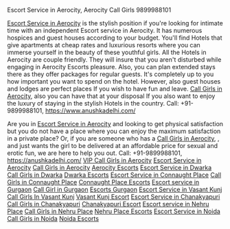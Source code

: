 Escort Service in Aerocity, Aerocity Call Girls 9899988101


[Escort Service in Aerocity](https://www.anushkadelhi.com/) is the stylish position if you're looking for intimate time with an independent Escort service in Aerocity. It has numerous hospices and guest houses according to your budget. You'll find Hotels that give apartments at cheap rates and luxurious resorts where you can immerse yourself in the beauty of these youthful girls. All the Hotels in Aerocity are couple friendly. They will insure that you aren't disturbed while engaging in Aerocity Escorts pleasure. Also, you can plan extended stays there as they offer packages for regular guests. It's completely up to you how important you want to spend on the hotel. However, also guest houses and lodges are perfect places If you wish to have fun and leave. [Call Girls in Aerocity](https://www.anushkadelhi.com/), also you can have that at your disposal If you also want to enjoy the luxury of staying in the stylish Hotels in the country. Call: +91-9899988101, https://www.anushkadelhi.com/


Are you in [Escort Service in Aerocity](https://anushkadelhi.com/) and looking to get physical satisfaction but you do not have a place where you can enjoy the maximum satisfaction in a private place? Or, if you are someone who has a [Call Girls in Aerocity](https://anushkadelhi.com/), , and just wants the girl to be delivered at an affordable price for sexual and erotic fun, we are here to help you out. Call: +91-9899988101, https://anushkadelhi.com/
[VIP Call Girls in Aerocity](https://www.anushkadelhi.com/)
[Escort Service in Aerocity](https://www.anushkadelhi.com/)
[Call Girls in Aerocity](https://www.anushkadelhi.com/)
[Aerocity Escorts](https://www.anushkadelhi.com/)
[Escort Service in Dwarka]( https://www.anushkadelhi.com/dwarka-escorts-girl.html)
[Call Girls in Dwarka]( https://www.anushkadelhi.com/dwarka-escorts-girl.html) 
[Dwarka Escorts]( https://www.anushkadelhi.com/dwarka-escorts-girl.html)
[Escort Service in Connaught Place]( https://www.anushkadelhi.com/connaught-place-escorts-girl.html)
[Call Girls in Connaught Place]( https://www.anushkadelhi.com/connaught-place-escorts-girl.html)
[Connaught Place Escorts]( https://www.anushkadelhi.com/connaught-place-escorts-girl.html)
[Escort service in Gurgaon]( https://www.anushkadelhi.com/gurraon-escorts.html)
[Call Girl in Gurgaon]( https://www.anushkadelhi.com/gurraon-escorts.html)
[Escorts Gurgaon]( https://www.anushkadelhi.com/gurraon-escorts.html)
[Escort Service in Vasant Kunj]( https://www.anushkadelhi.com/vasant-kunj-escorts-girl.html)
[Call Girls In Vasant Kunj]( https://www.anushkadelhi.com/vasant-kunj-escorts-girl.html)
[Vasant Kunj Escort]( https://www.anushkadelhi.com/vasant-kunj-escorts-girl.html) 
[Escort Service in Chanakyapuri](https://www.anushkadelhi.com/chanakyapuri-escorts-girls.html)
[Call Girls in Chanakyapuri](https://www.anushkadelhi.com/chanakyapuri-escorts-girls.html)
[Chanakyapuri Escort](https://www.anushkadelhi.com/chanakyapuri-escorts-girls.html)
[Escort service in Nehru Place](https://www.anushkadelhi.com/nehru-place-escorts-girl.html)
[Call Girls in Nehru Place](https://www.anushkadelhi.com/nehru-place-escorts-girl.html)
[Nehru Place Escorts](https://www.anushkadelhi.com/nehru-place-escorts-girl.html)
[Escort Service in Noida](https://www.anushkadelhi.com/noida-escorts-girl.html)
[Call Girls in Noida](https://www.anushkadelhi.com/noida-escorts-girl.html)
[Noida Escorts](https://www.anushkadelhi.com/noida-escorts-girl.html)
